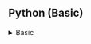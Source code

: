 ## Python (Basic)

<details>
  <summary>Basic</summary>

  <!-- Scrollable area -->
  <div style="max-height:200px; overflow:auto; border:1px solid #ccc; padding:10px;">
  
  ```
  Which website is the official source to download Python?
  a) www.python.org
  b) www.python.com
  c) www.pipinstallpython.com
  d) www.installpython.org
  ```

  ```
  Which file extension is used for Python files?
  a) .pyth
  b) .ptn
  c) .py
  d) .pyt
  ```

  ```
  What is the latest major version of Python as of 2024?
  a) Python 2
  b) Python 3
  c) Python 4
  d) Python X
  ```

  Who created Python?
  a) Dennis Ritchie
  b) James Gosling
  c) Guido van Rossum
  d) Bjarne Stroustrup

  What year was Python first released?
  a) 1985
  b) 1991
  c) 2000
  d) 2010

  Which command checks the installed Python version?
  a) python --show
  b) python --ver
  c) python --version
  d) python version

  What IDE is NOT commonly used for Python development?
  a) PyCharm
  b) VS Code
  c) Eclipse
  d) Sublime Text

  Which of the following is a correct way to start a Python interactive shell?
  a) python
  b) py start
  c) python-shell
  d) py run

  Which symbol is used for comments in Python?
  a) //
  b) #
  c) <!-- -->
  d) \*

  What is PIP in Python?
  a) Python Interpreter Program
  b) Preferred Installation Package
  c) Package Installer for Python
  d) Program Installation Process

  Which one is NOT a correct way to install a Python package?
  a) pip install package_name
  b) pip get package_name
  c) pip3 install package_name
  d) python -m pip install package_name

  Which company manages the Python language?
  a) Python Software Foundation
  b) Google
  c) Microsoft
  d) OpenAI

  Which of the following is a valid variable name in Python?
  a) 1variable
  b) \_variable
  c) variable-name
  d) @variable

  What does the Python interpreter do?
  a) Converts Python code to machine code directly
  b) Converts Python code to Java code
  c) Reads and executes Python code line by line
  d) Reads and compiles Python code into C code

  What is the default file extension for compiled Python files?
  a) .pyc
  b) .pycpl
  c) .cpy
  d) .pyo

  What does the print() function do in Python?
  a) Takes input from the user
  b) Displays output on the screen
  c) Saves data to a file
  d) Defines a new function

  Which of the following is NOT a keyword in Python?
  a) def
  b) return
  c) if
  d) print

  Python is a **\_** language.
  a) Compiled
  b) Interpreted
  c) Markup
  d) Machine

  Which of the following data types is immutable in Python?
  a) List
  b) Dictionary
  c) Set
  d) Tuple

  What does IDE stand for?
  a) Integrated Development Environment
  b) Integrated Deployment Environment
  c) International Development Engine
  d) Internal Debugging Environment

  </div>
</details>
